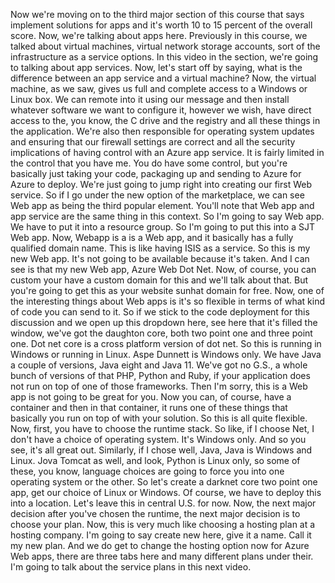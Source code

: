 Now we're moving on to the third major section of this course that says implement solutions for apps
and it's worth 10 to 15 percent of the overall score.
Now, we're talking about apps here.
Previously in this course, we talked about virtual machines, virtual network storage accounts, sort
of the infrastructure as a service options.
In this video in the section, we're going to talking about app services.
Now, let's start off by saying, what is the difference between an app service and a virtual machine?
Now, the virtual machine, as we saw, gives us full and complete access to a Windows or Linux box.
We can remote into it using our message and then install whatever software we want to configure it,
however we wish, have direct access to the, you know, the C drive and the registry and all these
things in the application.
We're also then responsible for operating system updates and ensuring that our firewall settings are
correct and all the security implications of having control with an Azure app service.
It is fairly limited in the control that you have me.
You do have some control, but you're basically just taking your code, packaging up and sending to
Azure for Azure to deploy.
We're just going to jump right into creating our first Web service.
So if I go under the new option of the marketplace, we can see Web app as being the third popular element.
You'll note that Web app and app service are the same thing in this context.
So I'm going to say Web app.
We have to put it into a resource group.
So I'm going to put this into a SJT Web app.
Now, Webapp is a is a Web app, and it basically has a fully qualified domain name.
This is like having ISIS as a service.
So this is my new Web app.
It's not going to be available because it's taken.
And I can see is that my new Web app, Azure Web Dot Net.
Now, of course, you can custom your have a custom domain for this and we'll talk about that.
But you're going to get this as your website sunhat domain for free.
Now, one of the interesting things about Web apps is it's so flexible in terms of what kind of code
you can send to it.
So if we stick to the code deployment for this discussion and we open up this dropdown here, see here
that it's filled the window, we've got the daughton core, both two point one and three point one.
Dot net core is a cross platform version of dot net.
So this is running in Windows or running in Linux.
Aspe Dunnett is Windows only.
We have Java a couple of versions, Java eight and Java 11.
We've got no G.S., a whole bunch of versions of that PHP, Python and Ruby, if your application does
not run on top of one of those frameworks.
Then I'm sorry, this is a Web app is not going to be great for you.
Now you can, of course, have a container and then in that container, it runs one of these things
that basically you run on top of with your solution.
So this is all quite flexible.
Now, first, you have to choose the runtime stack.
So like, if I choose Net, I don't have a choice of operating system.
It's Windows only.
And so you see, it's all great out.
Similarly, if I chose well, Java, Java is Windows and Linux.
Jova Tomcat as well, and look, Python is Linux only, so some of these, you know, language choices
are going to force you into one operating system or the other.
So let's create a darknet core two point one app, get our choice of Linux or Windows.
Of course, we have to deploy this into a location.
Let's leave this in central U.S. for now.
Now, the next major decision after you've chosen the runtime, the next major decision is to choose
your plan.
Now, this is very much like choosing a hosting plan at a hosting company.
I'm going to say create new here, give it a name.
Call it my new plan.
And we do get to change the hosting option now for Azure Web apps, there are three tabs here and many
different plans under their.
I'm going to talk about the service plans in this next video.
